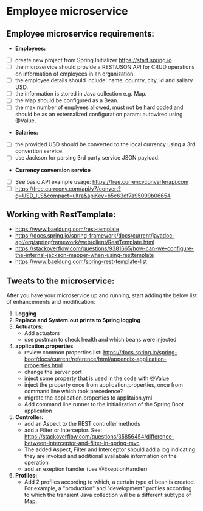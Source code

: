 # Employee microservice

## Employee microservice requirements:

* __Employees:__
- [ ] create new project from Spring Initializer <https://start.spring.io>
- [ ] the microservice should provide a REST/JSON API for CRUD operations on
	information of employees in an organization.
- [ ] the employee details should include: name, country, city, id and sallary 
	USD.
- [ ] the information is stored in Java collection e.g. Map.
- [ ] the Map should be configured as a Bean.
- [ ] the max number of emplyees allowed, must not be hard coded and should be
	as an externalized configuration param: autowired using @Value.
* __Salaries:__
- [ ] the provided USD should be converted to the local currency using a 3rd
	convertion service.
- [ ] use Jackson for parsing 3rd party service JSON payload.
* __Currency conversion service__
- [ ] See basic API example usage: <https://free.currencyconverterapi.com>
- [ ] <https://free.currconv.com/api/v7/convert?q=USD_ILS&compact=ultra&apiKey=b5c63df7a95099b06654> 

## Working with RestTemplate:
* <https://www.baeldung.com/rest-template> 
* <https://docs.spring.io/spring-framework/docs/current/javadoc-api/org/springframework/web/client/RestTemplate.html> 
* <https://stackoverflow.com/questions/9381665/how-can-we-configure-the-internal-jackson-mapper-when-using-resttemplate> 
* <https://www.baeldung.com/spring-rest-template-list> 
	
## Tweats to the microservice:
After you have your microservice up and running, start adding the below list of enhancements and modification:
	
1. __Logging__
1. __Replace and System.out prints to Spring logging__
1. __Actuators:__
   + Add actuators
   + use postman to check health and which beans were injected
1. __application.properties__
   * review common properties list: 
 	<https://docs.spring.io/spring-boot/docs/current/reference/html/appendix-application-properties.html>
   * change the server port
   * inject some property that is used in the code with @Value
   * inject the property once from application.properties, once from command line
	which took precedence?
   * migrate the application.properties to applitaion.yml
   * Add command line runner to the initialization of the Spring Boot application
1. __Controller:__
   * add an Aspect to the REST controller methods
   * add a Filter or Interceptor. See:
	<https://stackoverflow.com/questions/35856454/difference-between-interceptor-and-filter-in-spring-mvc>
   * The added Aspect, Filter and Interceptor should add a log indicating they are invoked and 
	additional availabale information on the operation
   * add an exeption handler (use @ExeptionHandler)
1. __Profiles:__
   * Add 2 profiles according to which, a certain type of bean is created. For
	example, a "production" and "development" profiles according to which the
	transient Java collection will be a different subtype of Map.

